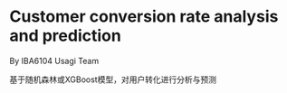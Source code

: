 # Customer conversion rate analysis and prediction

By IBA6104 Usagi Team

基于随机森林或XGBoost模型，对用户转化进行分析与预测